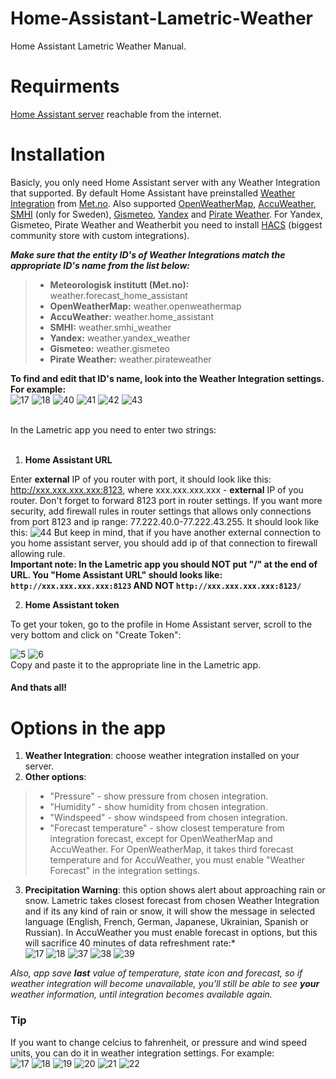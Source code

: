 # Home-Assistant-Lametric-Weather
Home Assistant Lametric Weather Manual.
# Requirments
  [Home Assistant server](https://www.home-assistant.io/installation/) reachable from the internet.
  
# Installation
  
  Basicly, you only need Home Assistant server with any Weather Integration that supported. By default Home Assistant have preinstalled [Weather Integration](https://www.home-assistant.io/integrations/met) from [Met.no](https://www.met.no/). Also supported [OpenWeatherMap](https://www.home-assistant.io/integrations/openweathermap), [AccuWeather](https://www.home-assistant.io/integrations/accuweather), [SMHI](https://www.home-assistant.io/integrations/smhi) (only for Sweden), [Gismeteo](https://github.com/Limych/ha-gismeteo), [Yandex](https://github.com/IATkachenko/HA-YandexWeather) and [Pirate Weather](https://github.com/alexander0042/pirate-weather-ha). For Yandex, Gismeteo, Pirate Weather and Weatherbit you need to install [HACS](https://hacs.xyz/) (biggest community store with custom integrations).  
  
***Make sure that the entity ID's of Weather Integrations match the appropriate ID's name from the list below:***   
  > - **Meteorologisk institutt (Met.no):** weather.forecast_home_assistant
  > - **OpenWeatherMap:** weather.openweathermap
  > - **AccuWeather:** weather.home_assistant  
  > - **SMHI:** weather.smhi_weather
  > - **Yandex:** weather.yandex_weather
  > - **Gismeteo:** weather.gismeteo
  > - **Pirate Weather:** weather.pirateweather
  
  **To find and edit that ID's name, look into the Weather Integration settings. For example:**  
  ![17](https://github.com/Silergo/Home-Assistant-Lametric-Weather/assets/32046715/f4b1ee45-5a6e-489d-92ba-88e69f5e2a52) ![18](https://github.com/Silergo/Home-Assistant-Lametric-Weather/assets/32046715/5e24b3d2-573a-4a55-ad6a-01b9d01a0823) ![40](https://github.com/Silergo/Home-Assistant-Lametric-Weather/assets/32046715/7e72cbae-785a-4679-842d-912cab10d26a) ![41](https://github.com/Silergo/Home-Assistant-Lametric-Weather/assets/32046715/dbf45f71-4fdc-4db6-b5f6-704900f9321b) ![42](https://github.com/Silergo/Home-Assistant-Lametric-Weather/assets/32046715/b12eda8d-83cc-4fa1-a13a-ed357c8dffcb) ![43](https://github.com/Silergo/Home-Assistant-Lametric-Weather/assets/32046715/78888698-7588-402f-90c0-1571fd941409)

<br/>
In the Lametric app you need to enter two strings:
<br/>
<br/>
  
  1. **Home Assistant URL**

Enter **external** IP of you router with port, it should look like this: http://xxx.xxx.xxx.xxx:8123, where xxx.xxx.xxx.xxx - **external** IP of you router. Don't forget to forward 8123 port in router settings. If you want more security, add firewall rules in router settings that allows only connections from port 8123 and ip range: 77.222.40.0-77.222.43.255. It should look like this:
![44](https://github.com/Silergo/Home-Assistant-Lametric-Weather/assets/32046715/f770b7f8-95bc-42ac-9585-e0e83195233e)
But keep in mind, that if you have another external connection to you home assistant server, you should add ip of that connection to firewall allowing rule.   
**Important note: In the Lametric app you should NOT put "/" at the end of URL. You "Home Assistant URL" should looks like: `http://xxx.xxx.xxx.xxx:8123` AND NOT `http://xxx.xxx.xxx.xxx:8123/`**
  
  2. **Home Assistant token**

To get your token, go to the profile in Home Assistant server, scroll to the very bottom and click on "Create Token":

![5](https://github.com/Silergo/Home-Assistant-Lametric-Weather/assets/32046715/f9f70943-6a18-49a6-93eb-d380981756a6)  ![6](https://github.com/Silergo/Home-Assistant-Lametric-Weather/assets/32046715/8d63daf5-25ca-4761-9dd6-d25fa157efa4)  
Copy and paste it to the appropriate line in the Lametric app.
#### And thats all!

# Options in the app
  1. **Weather Integration**: choose weather integration installed on your server.
  2. **Other options**:
  > - "Pressure" - show pressure from chosen integration.
  > - "Humidity" - show humidity from chosen integration.
  > - "Windspeed" - show windspeed from chosen integration.
  > - "Forecast temperature" - show closest temperature from integration forecast, except for OpenWeatherMap and AccuWeather. For OpenWeatherMap, it takes third forecast temperature and for AccuWeather, you must enable "Weather Forecast" in the integration settings.
  3.  **Precipitation Warning**: this option shows alert about approaching rain or snow. Lametric takes closest forecast from chosen Weather Integration and if its any kind of rain or snow, it will show the message in selected language (English, French, German, Japanese, Ukrainian, Spanish or Russian). In AccuWeather you must enable forecast in options, but this will sacrifice 40 minutes of data refreshment rate:*  
  ![17](https://github.com/Silergo/Home-Assistant-Lametric-Weather/assets/32046715/f0d0008e-42fd-4d63-ad41-8deea56ab614) ![18](https://github.com/Silergo/Home-Assistant-Lametric-Weather/assets/32046715/596f0ad8-ab5b-4108-a280-c00869d1b55c) ![37](https://github.com/Silergo/Home-Assistant-Lametric-Weather/assets/32046715/018d0f93-8b92-4d11-b56f-58a40aef11d1) ![38](https://github.com/Silergo/Home-Assistant-Lametric-Weather/assets/32046715/799fdecf-3ef9-4d00-b572-a471e4231c26) ![39](https://github.com/Silergo/Home-Assistant-Lametric-Weather/assets/32046715/4a7e0b5d-6e85-4d90-8ab4-8a574aaef6b4)

*Also, app save **last** value of temperature, state icon and forecast, so if weather integration will become unavailable, you'll still be able to see **your** weather information, until integration becomes available again.* 

### Tip
If you want to change celcius to fahrenheit, or pressure and wind speed units, you can do it in weather integration settings. For example:  
![17](https://github.com/Silergo/Home-Assistant-Lametric-Weather/assets/32046715/71de1c27-ca16-4dd6-9e01-865239ef05d8)  ![18](https://github.com/Silergo/Home-Assistant-Lametric-Weather/assets/32046715/00ed7182-3808-4799-9f32-8cad3903e4e4)  ![19](https://github.com/Silergo/Home-Assistant-Lametric-Weather/assets/32046715/7af35af8-f30a-4784-9101-b4ea5956b6a0)  ![20](https://github.com/Silergo/Home-Assistant-Lametric-Weather/assets/32046715/be6f74e4-60ec-49c8-9eab-5bf85d2ae761)  ![21](https://github.com/Silergo/Home-Assistant-Lametric-Weather/assets/32046715/ca7ec3a5-136c-41c1-b8f5-468deba491b7)  ![22](https://github.com/Silergo/Home-Assistant-Lametric-Weather/assets/32046715/c4a6992c-0cec-47bc-b373-c9eaac92b05a)
